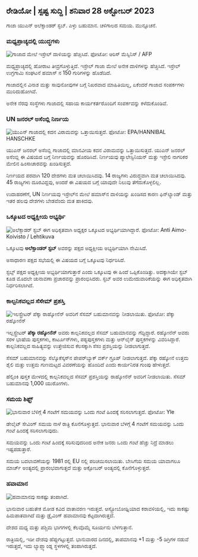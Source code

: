 ## ರೇಡಿಯೋ \| ಸ್ಪಷ್ಟ ಸುದ್ದಿ \| ಶನಿವಾರ 28 ಅಕ್ಟೋಬರ್ 2023

ಗಾಜಾ ಯುಎನ್ ಅಲೆಕ್ಸಾಂಡರ್ ಸ್ಟಬ್. ಎಳ್ಳು ಬಹುಮಾನ. ಚಳಿಗಾಲದ ಸಮಯ. ಮುನ್ಸೂಚನೆ.

### ಮಧ್ಯಪ್ರಾಚ್ಯದಲ್ಲಿ ಯುದ್ಧಗಳು

![ಗಾಜಾದ ಮೇಲೆ ಇಸ್ರೇಲ್ ದಾಳಿಯನ್ನು ಹೆಚ್ಚಿಸಿದೆ. ಫೋಟೋ: ಆರಿಸ್ ಮೆಸ್ಸಿನಿಸ್ / AFP](https://images.cdn.yle.fi/image/upload/c_crop,h_2880,w_5120,x_0,y_531/ar_1.77777777777777777,c_fill,g_777,c_fill,g_705q_auto:eco/f_auto/fl_lossy/v1698410872/39-1192351653bb10bf0b47)

ಮಧ್ಯಪ್ರಾಚ್ಯದಲ್ಲಿ ಹೋರಾಟ ತೀವ್ರಗೊಳ್ಳುತ್ತಿದೆ. ಇಸ್ರೇಲ್ ಗಾಜಾ ಮೇಲೆ ಅನೇಕ ದಾಳಿಗಳನ್ನು ಹೆಚ್ಚಿಸಿದೆ. ಇಸ್ರೇಲ್ ಉಗ್ರಗಾಮಿ ಸಂಘಟನೆ ಹಮಾಸ್ ನ 150 ಗುರಿಗಳನ್ನು ಹೊಡೆದಿದೆ.

ಗಾಜಾದಲ್ಲಿನ ವಿನಾಶ ಮತ್ತು ಸಾವುನೋವುಗಳ ಬಗ್ಗೆ ನಿಖರವಾದ ಮಾಹಿತಿಯಿಲ್ಲ, ಏಕೆಂದರೆ ಗಾಜಾದ ಸಂಪರ್ಕಗಳು ಮುರಿದುಹೋಗಿವೆ.

ಅನೇಕ ನೆರವು ಸಂಸ್ಥೆಗಳು ಗಾಜಾದಲ್ಲಿ ಸಹಾಯ ಕಾರ್ಯಕರ್ತರೊಂದಿಗೆ ಸಂಪರ್ಕವನ್ನು ಕಳೆದುಕೊಂಡಿವೆ.

### UN ಜನರಲ್ ಅಸೆಂಬ್ಲಿ ನಿರ್ಣಯ

![ಯುಎನ್ ಗಾಜಾದಲ್ಲಿ ಕದನ ವಿರಾಮವನ್ನು ಒತ್ತಾಯಿಸುತ್ತದೆ. ಫೋಟೋ: EPA/HANNIBAL HANSCHKE](https://images.cdn.yle.fi/image/upload/c_crop,h_3150,w_5600,x_0,y_268/ar_1.777777777777777_f_cefill,g10/q_auto:eco/f_auto/fl_lossy/v1698499380/39-1192714653d0ab7d4d4c)

ಯುಎನ್ ಜನರಲ್ ಅಸೆಂಬ್ಲಿ ಗಾಜಾದಲ್ಲಿ ಮಾನವೀಯ ಕದನ ವಿರಾಮವನ್ನು ಒತ್ತಾಯಿಸುತ್ತದೆ. ಯುಎನ್ ಜನರಲ್ ಅಸೆಂಬ್ಲಿ ಈ ವಿಷಯದ ಬಗ್ಗೆ ನಿರ್ಣಯವನ್ನು ಹೊರಡಿಸಿದೆ. ನಿರ್ಣಯವು ಪ್ಯಾಲೇಸ್ಟಿನಿಯನ್ ಮತ್ತು ಇಸ್ರೇಲಿ ನಾಗರಿಕರ ಮೇಲಿನ ಹಿಂಸಾಚಾರವನ್ನು ಖಂಡಿಸುತ್ತದೆ.

ನಿರ್ಣಯದ ಪರವಾಗಿ 120 ದೇಶಗಳು ಮತ ಚಲಾಯಿಸಿದವು. 14 ರಾಜ್ಯಗಳು ವಿರುದ್ಧವಾಗಿ ಮತ ಚಲಾಯಿಸಿದವು. 45 ರಾಜ್ಯಗಳು ದೂರವಿದ್ದವು, ಅಂದರೆ ಈ ವಿಷಯದ ಬಗ್ಗೆ ಯಾವುದೇ ನಿಲುವು ತೆಗೆದುಕೊಳ್ಳಲಿಲ್ಲ.

ಉದಾಹರಣೆಗೆ, UN ನಿರ್ಣಯವು ಇಸ್ರೇಲ್‌ನ ಮೇಲೆ ಹಮಾಸ್‌ನ ದಾಳಿಯನ್ನು ಖಂಡಿಸದ ಕಾರಣ ಫಿನ್‌ಲ್ಯಾಂಡ್ ಮತ್ತು ಇತರ ಹಲವು ದೇಶಗಳು ಬೇಡವೆಂದು ಮತ ಹಾಕಿದವು.

### ಒಕ್ಕೂಟದ ಅಧ್ಯಕ್ಷೀಯ ಅಭ್ಯರ್ಥಿ

![ಅಲೆಕ್ಸಾಡರ್ ಸ್ಟಬ್ ಈಗ ಅಧಿಕೃತವಾಗಿ ಅಧ್ಯಕ್ಷರ ಒಕ್ಕೂಟದ ಅಭ್ಯರ್ಥಿಯಾಗಿದ್ದಾರೆ. ಫೋಟೋ: Anti Aimo-Koivisto / Lehtikuva](https://images.cdn.yle.fi/image/upload/c_crop,h_2880,w_5120,x_0,y_287/ar_1.777777777777777,facefill1,c_77777,facefill1.0/q_auto:eco/f_auto/fl_lossy/v1698494219/39-1192698653cf6c267686)

ಒಕ್ಕೂಟವು **ಅಲೆಕ್ಸಾಂಡರ್ ಸ್ಟಬ್** ಅವರನ್ನು ಪಕ್ಷದ ಅಧ್ಯಕ್ಷೀಯ ಅಭ್ಯರ್ಥಿಯಾಗಿ ನೇಮಿಸಿದೆ.

ಅಸಾಧಾರಣ ಪಕ್ಷದ ಸಭೆಯಲ್ಲಿ ಈ ವಿಷಯದ ಬಗ್ಗೆ ಒಕ್ಕೂಟವು ನಿರ್ಧರಿಸಿದೆ.

ಸ್ಟಬ್ಸ್ ಪಕ್ಷದ ಅಧ್ಯಕ್ಷೀಯ ಅಭ್ಯರ್ಥಿಯಾಗುತ್ತಾರೆ ಎಂದು ಒಕ್ಕೂಟವು ಈ ಹಿಂದೆ ಒಪ್ಪಿಕೊಂಡಿತ್ತು. ಅದಕ್ಕಾಗಿಯೇ ಸ್ಟಬ್ ಕೂಡ ಮೊದಲೇ ಚುನಾವಣಾ ಪ್ರಚಾರವನ್ನು ಪ್ರಾರಂಭಿಸಿದರು. ಸ್ಟಬ್ ಅವರ ಉಮೇದುವಾರಿಕೆಯನ್ನು ಈಗ ಅಧಿಕೃತವಾಗಿ ನಿರ್ಧರಿಸಲಾಗಿದೆ.

### ಕಾಲ್ಪನಿಕವಲ್ಲದ ಸೆಸೇಮ್ ಪ್ರಶಸ್ತಿ

![ಇಲಸ್ಟ್ರೇಟರ್ ಪೆಕ್ಕಾ ರಾಹ್ಕೋನೆನ್ ಅವರಿಗೆ ಸೆಸಮ್ ಬಹುಮಾನವನ್ನು ನೀಡಲಾಯಿತು. ಫೋಟೋ: ಪೆಕ್ಕಾ ರಹ್ಕೋನೆನ್](https://images.cdn.yle.fi/image/upload/c_crop,h_861,w_1531,x_2,y_65/ar_1.777777777777777,c_fill:g_faces/h1670,wd_0r_toeco/f_auto/fl_lossy/v1698504762/39-1192741653d1f5e2611a)

ಇಲ್ಲಸ್ಟ್ರೇಟರ್ **ಪೆಕ್ಕಾ ರಹ್ಕೋನೆನ್** ಅವರು ಕಾಲ್ಪನಿಕವಲ್ಲದ ಸೆಸಮ್ ಬಹುಮಾನವನ್ನು ಗೆದ್ದಿದ್ದಾರೆ. ರಹ್ಕೋನೆನ್ ಅವರು ಸರಳ ಭಾಷೆಯ ಪುಸ್ತಕಗಳು, ಕಾರ್ಟೂನ್‌ಗಳು, ಪಠ್ಯಪುಸ್ತಕಗಳು ಮತ್ತು ಆನ್‌ಲೈನ್ ಪುಸ್ತಕಗಳನ್ನು ವಿವರಿಸಿದ್ದಾರೆ. ಕಾಲ್ಪನಿಕವಲ್ಲದ ಸಾಹಿತ್ಯವನ್ನು ಉತ್ತೇಜಿಸುವ ಕೆಲಸಕ್ಕಾಗಿ ಸೆಸಂ ಪ್ರಶಸ್ತಿಯನ್ನು ನೀಡಲಾಗುತ್ತದೆ.

ಸೆಸಮ್ ಬಹುಮಾನವನ್ನು ಸೆಲ್ಕೊಕೆಸ್ಕಸ್‌ನ ಪೇಪರ್‌ಬ್ಯಾಕ್ ವರ್ಕ್ ಗ್ರೂಪ್ ನೀಡಲಾಗುತ್ತದೆ. ಪೆಕ್ಕಾ ರಹ್ಕೋನೆ ಉತ್ತಮ ಶೈಲಿ ಮತ್ತು ಉತ್ತಮ ಗುಣಮಟ್ಟದ ವಿವರಣೆಯನ್ನು ಹೊಂದಿದೆ ಎಂದು ಕಾರ್ಯನಿರತ ಗುಂಪು ಹೇಳುತ್ತದೆ.

ಹೆಲ್ಸಿಂಕಿ ಪುಸ್ತಕ ಮೇಳದಲ್ಲಿ ಕಾಲ್ಪನಿಕವಲ್ಲದ ಸೆಸಮ್ ಪ್ರಶಸ್ತಿಯನ್ನು ರಾಹ್ಕೋನೆನ್ ಅವರಿಗೆ ನೀಡಲಾಯಿತು. ಸೆಸಮ್ ಬಹುಮಾನವು 1,000 ಯುರೋಗಳು.

### ಸಮಯ ಶಿಫ್ಟ್

![ಭಾನುವಾರ ಬೆಳಿಗ್ಗೆ 4 ಗಂಟೆಗೆ ಸಮಯವನ್ನು ಒಂದು ಗಂಟೆ ಹಿಂದಕ್ಕೆ ಸರಿಸಲಾಗುತ್ತದೆ. ಫೋಟೋ: Yle](https://images.cdn.yle.fi/image/upload/c_crop,h_900,w_1600,x_0,y_0/ar_1.7777777777777777,c_fill,g_faces,h_675,w_pqe_to/f_auto/fl_lossy/v1603530654/14-svyle-6142553197327452bd)

ಡೇಲೈಟ್ ಸೇವಿಂಗ್ ಸಮಯ ನಾಳೆ ರಾತ್ರಿ ಕೊನೆಗೊಳ್ಳುತ್ತದೆ. ಭಾನುವಾರ ಬೆಳಗ್ಗೆ 4 ಗಂಟೆಗೆ ಸಮಯವನ್ನು ಒಂದು ಗಂಟೆ ಹಿಂದಕ್ಕೆ ಸರಿಸಲಾಗುವುದು.

ಸಮಯವನ್ನು ಒಂದು ಗಂಟೆ ಹಿಂದಕ್ಕೆ ಸರಿಸುವುದರಿಂದ ಅನೇಕ ಜನರು ಒಂದು ಗಂಟೆ ಹೆಚ್ಚು ನಿದ್ರೆ ಮಾಡಲು ಇಷ್ಟಪಡುತ್ತಾರೆ.

ಸಮಯ ಬದಲಾವಣೆಯನ್ನು 1981 ರಲ್ಲಿ EU ನಲ್ಲಿ ಪರಿಚಯಿಸಲಾಯಿತು. ಬೇಸಿಗೆಯ ಸಮಯ ಯಾವಾಗಲೂ ಮಾರ್ಚ್ ಅಂತ್ಯದಲ್ಲಿ ಪ್ರಾರಂಭವಾಗುತ್ತದೆ ಮತ್ತು ಅಕ್ಟೋಬರ್ ಅಂತ್ಯದಲ್ಲಿ ಕೊನೆಗೊಳ್ಳುತ್ತದೆ.

### ಹವಾಮಾನ

![ಹವಾಮಾನವು ಸಾಕಷ್ಟು ತಂಪಾಗಿದೆ.](https://images.cdn.yle.fi/image/upload/c_crop,h_1080,w_1919,x_0,y_0/ar_1.7777777777777777,c_fill,g_faces,h_1620.wd_16700/q_auto:eco/f_auto/fl_lossy/v1698504972/39-1192742653d20d3625ce)

ಭಾನುವಾರ ಬಹುತೇಕ ಮೋಡ ಕವಿದ ವಾತಾವರಣ ಇರುತ್ತದೆ. ಆಸ್ಟ್ರೋಬೋಥ್ನಿಯಾದ ಕರಾವಳಿಯಲ್ಲಿ, ಇದು ಸಾಕಷ್ಟು ಹಿಮಪಾತವಾಗಿದೆ ಮತ್ತು ಡ್ರೈವಿಂಗ್ ಹವಾಮಾನವು ಕೆಟ್ಟದಾಗಿರುತ್ತದೆ.

ದೇಶದ ಮಧ್ಯ ಮತ್ತು ಪಶ್ಚಿಮ ಭಾಗಗಳಲ್ಲಿ ಕೆಲವೊಮ್ಮೆ ಸೂರ್ಯನು ಬೆಳಗುತ್ತಾನೆ.

ರಾತ್ರಿಯಲ್ಲಿ, ಇಡೀ ದೇಶವು ಹೆಪ್ಪುಗಟ್ಟುತ್ತದೆ. ಭಾನುವಾರದ ದಿನದಲ್ಲಿ, ತಾಪಮಾನವು +1 ಮತ್ತು -5 ಡಿಗ್ರಿಗಳ ನಡುವೆ ಇರುತ್ತದೆ, ಇದು ಲ್ಯಾಪ್ಲ್ಯಾಂಡ್ನ ಸ್ಥಳಗಳಲ್ಲಿ ತಂಪಾಗಿರುತ್ತದೆ.